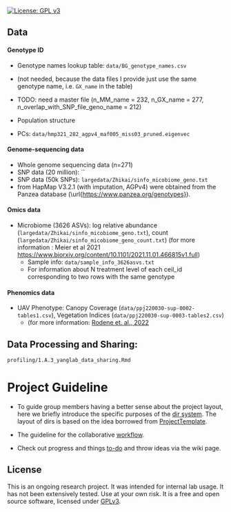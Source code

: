 [![License: GPL v3](https://img.shields.io/badge/License-GPL%20v3-blue.svg)](http://www.gnu.org/licenses/gpl-3.0)


## Data

#### Genotype ID
- Genotype names lookup table: `data/BG_genotype_names.csv` 
 - (not needed, because the data files I provide just use the same genotype name, i.e. `GX_name` in the table)
 - TODO: need a master file (n_MM_name = 232, n_GX_name = 277, n_overlap_with_SNP_file_geno_name = 212)
 
 - Population structure
  - PCs: `data/hmp321_282_agpv4_maf005_miss03_pruned.eigenvec`

#### Genome-sequencing data
- Whole genome sequencing data (n=271)
- SNP data (20 million): ``
- SNP data (50k SNPs): `largedata/Zhikai/sinfo_micobiome_geno.txt`
- from HapMap V3.2.1 (with imputation, AGPv4) were obtained from the Panzea database (\url{https://www.panzea.org/genotypes}).


#### Omics data
- Microbiome (3626 ASVs): log relative abundance (`largedata/Zhikai/sinfo_micobiome_geno.txt`), count (`largedata/Zhikai/sinfo_micobiome_geno_count.txt`) (for more information : Meier et al 2021 https://www.biorxiv.org/content/10.1101/2021.11.01.466815v1.full)
  - Sample info: `data/sample_info_3626asvs.txt` 
  - For information about N treatment level of each ceil_id corresponding to two rows with the same genotype


#### Phenomics data
- UAV Phenotype: Canopy Coverage (`data/ppj220030-sup-0002-tables1.csv`), Vegetation Indices (`data/ppj220030-sup-0003-tables2.csv`) 
  - (for more information: [Rodene et. al., 2022](https://acsess.onlinelibrary.wiley.com/doi/full/10.1002/ppj2.20030)


## Data Processing and Sharing:

`profiling/1.A.3_yanglab_data_sharing.Rmd`


# Project Guideline

- To guide group members having a better sense about the project layout, here we briefly introduce the specific purposes of the [dir system](https://jyanglab.github.io/2017-01-07-project/). The layout of dirs is based on the idea borrowed from [ProjectTemplate](http://projecttemplate.net/architecture.html).

- The guideline for the collaborative [workflow](https://jyanglab.github.io/2017-01-10-project-using-github/).

- Check out progress and things [to-do](TODO.md) and throw ideas via the wiki page.


## License
This is an ongoing research project. It was intended for internal lab usage. It has not been extensively tested. Use at your own risk.
It is a free and open source software, licensed under [GPLv3](LICENSE).
